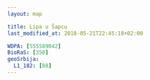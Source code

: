 ```yaml
---
layout: map

title: Lipa u Šapcu
last_modified_at: 2018-05-21T22:45:18+02:00

WDPA: [555589042]
BioRaS: [350]
geoSrbija:
  L1_182: [88]
---
```

